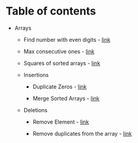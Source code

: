 # Table of contents

* Arrays

  * Find number with even digits - [link](https://leetcode.com/explore/learn/card/fun-with-arrays/521/introduction/3238/)

  * Max consecutive ones - [link](https://leetcode.com/explore/learn/card/fun-with-arrays/521/introduction/3237/)

  * Squares of sorted arrays - [link](https://leetcode.com/explore/learn/card/fun-with-arrays/521/introduction/3240/)

  * Insertions

    * Duplicate Zeros - [link](https://leetcode.com/explore/learn/card/fun-with-arrays/525/inserting-items-into-an-array/3245/)

    * Merge Sorted Arrays - [link](https://leetcode.com/explore/learn/card/fun-with-arrays/525/inserting-items-into-an-array/3253/)

  * Deletions

    * Remove Element - [link](https://leetcode.com/explore/learn/card/fun-with-arrays/526/deleting-items-from-an-array/3247/)

    * Remove duplicates from the array - [link](https://leetcode.com/explore/learn/card/fun-with-arrays/526/deleting-items-from-an-array/3248/)
